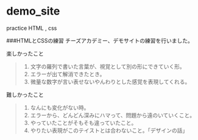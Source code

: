 # demo_site
practice HTML , css


###HTMLとCSSの練習
チーズアカデミー、デモサイトの練習を行いました。

楽しかったこと
> 1. 文字の羅列で書いた言葉が、視覚として別の形にできていく形。
> 1. エラーが出て解消できたとき。
> 1. 微量な数字が言い表せないやんわりとした感覚を表現してくれる。

難しかったこと
> 1. なんにも変化がない時。
> 1. エラーから、どんどん深みにハマって、問題から遠のいていくこと。
> 1. やっていたことがそもそも違っていたこと。
> 1. やりたい表現がこのテイストとは合わないこと。「デザインの話」
